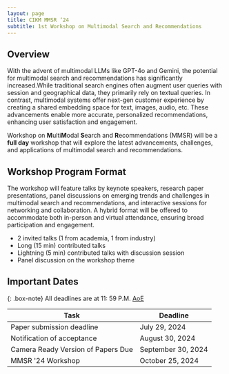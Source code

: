 ```yaml
---
layout: page
title: CIKM MMSR ‘24 
subtitle: 1st Workshop on Multimodal Search and Recommendations
---
```


## Overview

With the advent of multimodal LLMs like GPT-4o and Gemini, the potential for multimodal search and recommendations has significantly increased.While traditional search engines often augment user queries with session and geographical data, they primarily rely on textual queries. In contrast, multimodal systems offer next-gen customer experience by creating a shared embedding space for text, images, audio, etc. These advancements enable more accurate, personalized recommendations, enhancing user satisfaction and engagement. 

Workshop on **M**ulti**M**odal **S**earch and **R**ecommendations (MMSR) will be a **full day** workshop that will explore the latest advancements, challenges, and applications of multimodal search and recommendations.

## Workshop Program Format

The workshop will feature talks by keynote speakers, research paper presentations, panel discussions on emerging trends and challenges in multimodal search and recommendations, and interactive sessions for networking and collaboration. 
A hybrid format will be offered to accommodate both in-person and virtual attendance, ensuring broad participation and engagement.

- 2 invited talks (1 from academia, 1 from industry)
- Long (15 min) contributed talks
- Lightning (5 min) contributed talks with discussion session
- Panel discussion on the workshop theme

## Important Dates

{: .box-note}
All deadlines are at 11: 59 P.M. [AoE](https://www.worldtimeserver.com/time-zones/aoe/)


| Task                                    | Deadline              |
| --------------------------------------- | --------------------- |
| Paper submission deadline               | July 29, 2024         |
| Notification of acceptance              | August 30, 2024       |
| Camera Ready Version of Papers Due      | September 30, 2024    |
| MMSR '24 Workshop                       |  October 25, 2024     |